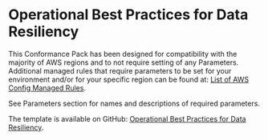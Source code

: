 # Operational Best Practices for Data Resiliency<a name="operational-best-practices-for-Data-Resiliency"></a>

 This Conformance Pack has been designed for compatibility with the majority of AWS regions and to not require setting of any Parameters\. Additional managed rules that require parameters to be set for your environment and/or for your specific region can be found at: [List of AWS Config Managed Rules](https://docs.aws.amazon.com/config/latest/developerguide/managed-rules-by-aws-config.html)\. 

 See Parameters section for names and descriptions of required parameters\. 

The template is available on GitHub: [Operational Best Practices for Data Resiliency](https://github.com/awslabs/aws-config-rules/blob/master/aws-config-conformance-packs/Operational-Best-Practices-for-Data-Resiliency.yaml)\.